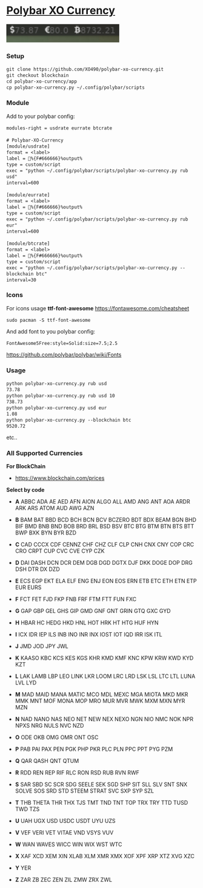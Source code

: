 # [Polybar XO Currency](https://github.com/XO490/polybar-xo-currency)

<img src="img/pxoc-00.png" alt="pxoc-00" style="zoom:200%;" />



### Setup

```
git clone https://github.com/XO490/polybar-xo-currency.git
git checkout blockchain
cd polybar-xo-currency/app
cp polybar-xo-currency.py ~/.config/polybar/scripts
```



### Module

Add to your polybar config:

```
modules-right = usdrate eurrate btcrate

# Polybar-XO-Currency
[module/usdrate]
format = <label>
label = %{F#666666}%output%
type = custom/script
exec = "python ~/.config/polybar/scripts/polybar-xo-currency.py rub usd"
interval=600

[module/eurrate]
format = <label>
label = %{F#666666}%output%
type = custom/script
exec = "python ~/.config/polybar/scripts/polybar-xo-currency.py rub eur"
interval=600

[module/btcrate]
format = <label>
label = %{F#666666}%output%
type = custom/script
exec = "python ~/.config/polybar/scripts/polybar-xo-currency.py --blockchain btc"
interval=30
```



### Icons

For icons usage **ttf-font-awesome**
https://fontawesome.com/cheatsheet

```
sudo pacman -S ttf-font-awesome
```
And add font to you polybar config:


```
FontAwesome5Free:style=Solid:size=7.5;2.5
```
https://github.com/polybar/polybar/wiki/Fonts



### Usage

```
python polybar-xo-currency.py rub usd
73.78
python polybar-xo-currency.py rub usd 10
738.73
python polybar-xo-currency.py usd eur
1.08
python polybar-xo-currency.py --blockchain btc
9520.72
```

etc..



### All Supported Currencies

**For BlockChain**

- https://www.blockchain.com/prices



**Select by code**

- **A**
  ABBC ADA AE AED AFN AION ALGO ALL AMD ANG ANT AOA ARDR ARK ARS ATOM AUD AWG AZN

- **B**
  BAM BAT BBD BCD BCH BCN BCV BCZERO BDT BDX BEAM BGN BHD BIF BMD BNB BND BOB BRD BRL BSD BSV BTC BTG BTM BTN BTS BTT BWP BXK BYN BYR BZD

- **C**
  CAD CCCX CDF CENNZ CHF CHZ CLF CLP CNH CNX CNY COP CRC CRO CRPT CUP CVC CVE CYP CZK
- **D**
  DAI DASH DCN DCR DEM DGB DGD DGTX DJF DKK DOGE DOP DRG DSH DTR DX DZD

- **E**
  ECS EGP EKT ELA ELF ENG ENJ EON EOS ERN ETB ETC ETH ETN ETP EUR EURS
- **F**
  FCT FET FJD FKP FNB FRF FTM FTT FUN FXC

- **G**
  GAP GBP GEL GHS GIP GMD GNF GNT GRIN GTQ GXC GYD
- **H**
  HBAR HC HEDG HKD HNL HOT HRK HT HTG HUF HYN
- **I**
  ICX IDR IEP ILS INB INO INR INX IOST IOT IQD IRR ISK ITL
- **J**
  JMD JOD JPY JWL
- **K**
  KAASO KBC KCS KES KGS KHR KMD KMF KNC KPW KRW KWD KYD KZT
- **L**
  LAK LAMB LBP LEO LINK LKR LOOM LRC LRD LSK LSL LTC LTL LUNA LVL LYD
- **M**
  MAD MAID MANA MATIC MCO MDL MEXC MGA MIOTA MKD MKR MMK MNT MOF MONA MOP MRO MUR MVR MWK MXM MXN MYR MZN

- **N**
  NAD NANO NAS NEO NET NEW NEX NEXO NGN NIO NMC NOK NPR NPXS NRG NULS NVC NZD
- **O**
  ODE OKB OMG OMR ONT OSC
- **P**
  PAB PAI PAX PEN PGK PHP PKR PLC PLN PPC PPT PYG PZM
- **Q**
  QAR QASH QNT QTUM
- **R**
  RDD REN REP RIF RLC RON RSD RUB RVN RWF
- **S**
  SAR SBD SC SCR SDG SEELE SEK SGD SHP SIT SLL SLV SNT SNX SOLVE SOS SRD STD STEEM STRAT SVC SXP SYP SZL
- **T**
  THB THETA THR THX TJS TMT TND TNT TOP TRX TRY TTD TUSD TWD TZS
- **U**
  UAH UGX USD USDC USDT UYU UZS
- **V**
  VEF VERI VET VITAE VND VSYS VUV
- **W**
  WAN WAVES WICC WIN WIX WST WTC
- **X**
  XAF XCD XEM XIN XLAB XLM XMR XMX XOF XPF XRP XTZ XVG XZC
- **Y**
  YER
- **Z**
  ZAR ZB ZEC ZEN ZIL ZMW ZRX ZWL 